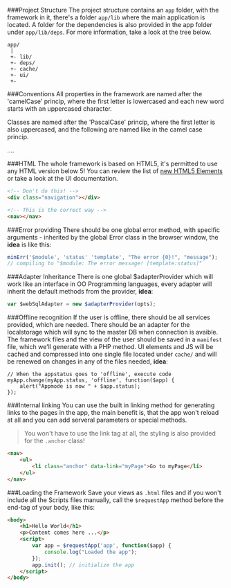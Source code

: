###Project Structure
The project structure contains an <code>app</code> folder, with the framework in it, there's a folder <code>app/lib</code> where
the main application is located. A folder for the dependencies is also provided in the app folder under <code>app/lib/deps</code>.
For more information, take a look at the tree below.

```
app/
 |
 +- lib/
 +- deps/
 +- cache/
 +- ui/
 +-
```


###Conventions
All properties in the framework are named after the 'camelCase' princip, where the first letter is lowercased and each new word starts with an uppercased character. 

Classes are named after the 'PascalCase' princip, where the first letter is also uppercased, and the following are named like in the camel case princip.

....

###HTML
The whole framework is based on HTML5, it's permitted to use any HTML version below 5! You can review the list of [new HTML5 Elements](http://www.w3schools.com/html/html5_new_elements.asp) or take a look at the UI documentation.

```html
<!-- Don't do this! -->
<div class="navigation"></div>

<!-- This is the correct way -->
<nav></nav>
```


###Error providing
There should be one global error method, with specific arguments - inherited by the global Error class in the browser window, the **idea** is like this:

```js
minErr('$module', 'status' 'template', "The error {0}!", "message");
// compiling to "$module: The error message! [template:status]"
```


###Adapter Inheritance
There is one global $adapterProvider which will work like an interface in OO Programming languages, every adapter will inherit the default methods from the provider, **idea**:

```js
var $webSqlAdapter = new $adapterProvider(opts);
```


###Offline recognition
If the user is offline, there should be all services provided, which are needed. There should be an adapter for the localstorage which will sync to the master DB when connection is avaible. The framework files and the view of the user should be saved in a <code>manifest</code> file, which we'll generate with a PHP method. UI elements and JS will be cached and compressed into one single file located under <code>cache/</code> and will be renewed on changes in any of the files needed, **idea**:

```
// When the appstatus goes to 'offline', execute code
myApp.change(myApp.status, 'offline', function($app) {
    alert("Appmode is now " + $app.status);
});
```


###Internal linking
You can use the built in linking method for generating links to the pages in the app, the main benefit is, that the app won't reload at all and you can add serveral parameters or special methods.

> You won't have to use the link tag at all, the styling is also provided for the <code>.anchor</code> class!

```html
<nav>
    <ul>
        <li class="anchor" data-link="myPage">Go to myPage</li>
    </ul>
</nav>
```

###Loading the Framework
Save your views as <code>.html</code> files and if you won't include all the Scripts files manually, call the <code>$requestApp</code> method before the end-tag of your body, like this:

```html
<body>
    <h1>Hello World</h1>
    <p>Content comes here ...</p>
    <script>
        var app = $requestApp('app', function($app) {
            console.log("Loaded the app");
        });
        app.init(); // initialize the app
    </script>
</body>

```

